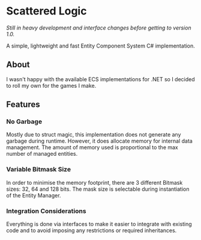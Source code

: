 # Scattered Logic #

*Still in heavy development and interface changes before getting to version 1.0.*

A simple, lightweight and fast Entity Component System C# implementation.

## About ##

I wasn't happy with the available ECS implementations for .NET so I decided to roll my own for the games I make.

## Features ##

### No Garbage ###

Mostly due to struct magic, this implementation does not generate any garbage during runtime.
However, it does allocate memory for internal data management. The amount of memory used is proportional to the max number of managed entities.

### Variable Bitmask Size ###

In order to minimise the memory footprint, there are 3 different Bitmask sizes: 32, 64 and 128 bits. The mask size is selectable during instantiation of the Entity Manager.

### Integration Considerations ###

Everything is done via interfaces to make it easier to integrate with existing code and to avoid imposing any restrictions or required inheritances.